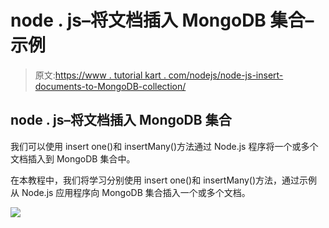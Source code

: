 # node . js–将文档插入 MongoDB 集合–示例

> 原文:[https://www . tutorial kart . com/nodejs/node-js-insert-documents-to-MongoDB-collection/](https://www.tutorialkart.com/nodejs/node-js-insert-documents-to-mongodb-collection/)

## node . js–将文档插入 MongoDB 集合

我们可以使用 insert one()和 insertMany()方法通过 Node.js 程序将一个或多个文档插入到 MongoDB 集合中。

在本教程中，我们将学习分别使用 insert one()和 insertMany()方法，通过示例从 Node.js 应用程序向 MongoDB 集合插入一个或多个文档。

[![](../Images/925da31b32d6bc3827932f6c8afb11bb.png)](https://www.tutorialkart.com/)